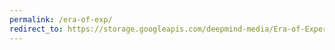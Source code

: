 ```yaml
---
permalink: /era-of-exp/
redirect_to: https://storage.googleapis.com/deepmind-media/Era-of-Experience%20/The%20Era%20of%20Experience%20Paper.pdf
---
```

